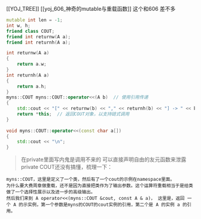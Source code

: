 [[YOJ_TREE]]
[[yoj_606_神奇的mutable与重载函数]]
这个和606 差不多
```cpp
mutable int len = -1;
int w, h;
friend class COUT;
friend int returnw(A a);
friend int returnh(A a);
```
```cpp
int returnw(A a)
{
    return a.w;
}
int returnh(A a)
{
    return a.h;
}
myns::COUT myns::COUT::operator<<(A b)  // 使用引用传递
{
    std::cout << "[" << returnw(b) << "," << returnh(b) << "] -> " << b.getLen();  // 使用b访问A的私有成员
    return *this;  // 返回COUT对象，以支持链式调用
}
  
void myns::COUT::operator<<(const char a[])
{
    std::cout << "\n";
}
```
>在private里面写内鬼是调用不来的
>可以直接声明自由的友元函数来泄露 private 
>COUT还没有搞懂，梳理一下：

```
myns::COUT，这里是定义了一个类，然后有了一个cout的示例在namespace里面。
为什么要大费周章做重载，还不是因为直接把类作为了输出参数。这个运算符重载相当于是给类做了一个选择性展示以及进一步的高级输出。
然后我们来到 A operator<<(myns::COUT &cout, const A & a)， 这里是，返回 一个 A 的示实例，第一个参数是myns的COUT的cout实例的引用，第二个是 A 的实例 a 的引用。
```